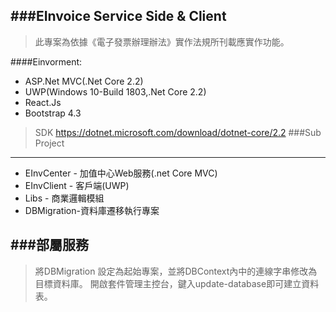 ###EInvoice Service Side & Client
-------------------
>此專案為依據《電子發票辦理辦法》實作法規所刊載應實作功能。


####Einvorment:
+   ASP.Net MVC(.Net Core 2.2)
+   UWP(Windows 10-Build 1803,.Net Core 2.2)
+	React.Js
+	Bootstrap 4.3
>SDK https://dotnet.microsoft.com/download/dotnet-core/2.2
###Sub Project
-------------------
+	EInvCenter - 加值中心Web服務(.net Core MVC)
+	EInvClient - 客戶端(UWP)
+	Libs - 商業邏輯模組
+	DBMigration-資料庫遷移執行專案

###部屬服務
-------------------
>將DBMigration 設定為起始專案，並將DBContext內中的連線字串修改為目標資料庫。
>開啟套件管理主控台，鍵入update-database即可建立資料表。

	



